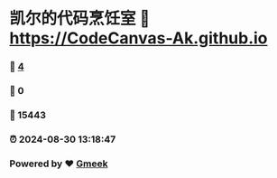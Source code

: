 # 凯尔的代码烹饪室 :link: https://CodeCanvas-Ak.github.io 
### :page_facing_up: [4](https://CodeCanvas-Ak.github.io/tag.html) 
### :speech_balloon: 0 
### :hibiscus: 15443 
### :alarm_clock: 2024-08-30 13:18:47 
### Powered by :heart: [Gmeek](https://github.com/Meekdai/Gmeek)

